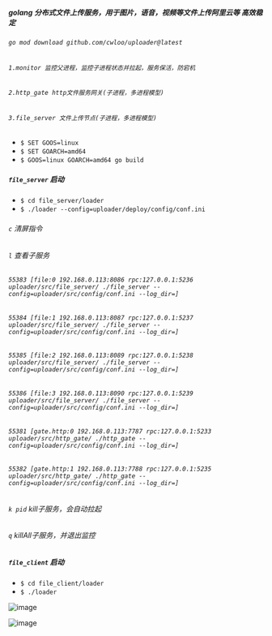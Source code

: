 ##### golang 分布式文件上传服务，用于图片，语音，视频等文件上传阿里云等 高效稳定

###### `go mod download github.com/cwloo/uploader@latest`

###### `1.monitor 监控父进程，监控子进程状态并拉起，服务保活，防宕机`

###### `2.http_gate http文件服务网关(子进程，多进程模型)`

###### `3.file_server 文件上传节点(子进程，多进程模型)`

* `$ SET GOOS=linux`
* `$ SET GOARCH=amd64`
* `$ GOOS=linux GOARCH=amd64 go build`

##### `file_server` 启动

* `$ cd file_server/loader`
* `$ ./loader --config=uploader/deploy/config/conf.ini`

###### `c` 清屏指令

###### `l` 查看子服务

###### `55383 [file:0 192.168.0.113:8086 rpc:127.0.0.1:5236 uploader/src/file_server/ ./file_server --config=uploader/src/config/conf.ini --log_dir=]`
###### `55384 [file:1 192.168.0.113:8087 rpc:127.0.0.1:5237 uploader/src/file_server/ ./file_server --config=uploader/src/config/conf.ini --log_dir=]`
###### `55385 [file:2 192.168.0.113:8089 rpc:127.0.0.1:5238 uploader/src/file_server/ ./file_server --config=uploader/src/config/conf.ini --log_dir=]`
###### `55386 [file:3 192.168.0.113:8090 rpc:127.0.0.1:5239 uploader/src/file_server/ ./file_server --config=uploader/src/config/conf.ini --log_dir=]`
###### `55381 [gate.http:0 192.168.0.113:7787 rpc:127.0.0.1:5233 uploader/src/http_gate/ ./http_gate --config=uploader/src/config/conf.ini --log_dir=]`
###### `55382 [gate.http:1 192.168.0.113:7788 rpc:127.0.0.1:5235 uploader/src/http_gate/ ./http_gate --config=uploader/src/config/conf.ini --log_dir=]`


###### `k pid` kill子服务，会自动拉起

###### `q`  killAll子服务，并退出监控

##### `file_client` 启动

* `$ cd file_client/loader`
* `$ ./loader`



![image](https://github.com/cwloo/gonet/blob/master/tool/res/uploader_client.png)


![image](https://github.com/cwloo/gonet/blob/master/tool/res/uploader_server.png)
